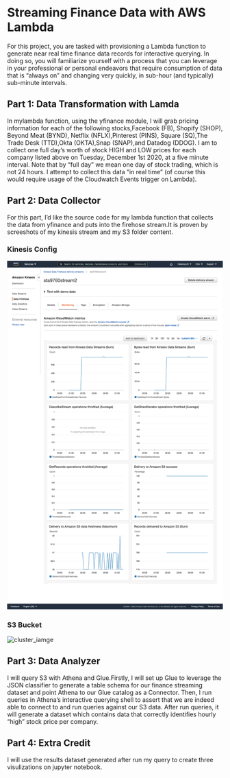 # Streaming Finance Data with AWS Lambda
For this project, you are tasked with provisioning a Lambda function to generate near real time finance data records for interactive querying. In doing so, you will familiarize yourself with a process that you can leverage in your professional or personal endeavors that require consumption of data that is “always on” and changing very quickly, in sub-hour (and typically) sub-minute intervals.


## Part 1: Data Transformation with Lamda
In mylambda function, using the yfinance module, I will grab pricing information for each of the following stocks,Facebook (FB), Shopify (SHOP), Beyond Meat (BYND),  Netflix (NFLX),Pinterest (PINS), Square (SQ),The Trade Desk (TTD),Okta (OKTA),Snap (SNAP),and Datadog (DDOG).
I am to collect one full day’s worth of stock HIGH and LOW prices for each company listed above on Tuesday, December 1st 2020, at a five minute interval. Note that by “full day” we mean one day of stock trading, which is not 24 hours. I attempt to collect this data “in real time” (of course this would require usage of the Cloudwatch Events trigger on Lambda). 



## Part 2: Data Collector
For this part, I’d like the source code for my lambda function that collects the data from yfinance and puts into the firehose stream.It is proven by screeshots of my kinesis stream and my S3 folder content.
### Kinesis Config
![cluster_iamge](https://github.com/Haiqiong-20/project03-2/blob/main/asserts/kinesis_config.png)

### S3 Bucket 
![cluster_iamge]()


## Part 3: Data Analyzer
I will query S3 with Athena and Glue.Firstly, I will set up Glue to leverage the JSON classifier to generate a table schema for our finance streaming dataset
and point Athena to our Glue catalog as a Connector. Then, I run queries in Athena’s interactive querying shell to assert that we are indeed able to connect to and run queries against our S3 data. After run queries, it will generate a dataset which contains data that correctly identifies hourly “high” stock price per company.


## Part 4: Extra Credit
I will use the results dataset generated after run my query to create three visulizations on jupyter notebook.

